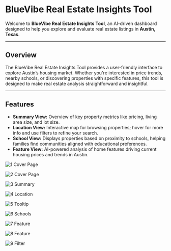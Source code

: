 # BlueVibe Real Estate Insights Tool

Welcome to **BlueVibe Real Estate Insights Tool**, an AI-driven dashboard designed to help you explore and evaluate real estate listings in **Austin, Texas**.

---

## Overview
The BlueVibe Real Estate Insights Tool provides a user-friendly interface to explore Austin’s housing market. Whether you're interested in price trends, nearby schools, or discovering properties with specific features, this tool is designed to make real estate analysis straightforward and insightful.

---

## Features
- **Summary View:** Overview of key property metrics like pricing, living area size, and lot size.
- **Location View:** Interactive map for browsing properties; hover for more info and use filters to refine your search.
- **School View:** Displays properties based on proximity to schools, helping families find communities aligned with educational preferences.
- **Feature View:** AI-powered analysis of home features driving current housing prices and trends in Austin.

![1  Cover Page](https://github.com/user-attachments/assets/7787ad81-c67d-454a-a9de-6fcaa2cee224)

![2  Cover Page](https://github.com/user-attachments/assets/0a4b35b3-40e1-42ca-a95c-a337cf3c4b55)

![3  Summary](https://github.com/user-attachments/assets/fb2ec180-4ebf-4117-a17d-b7b2787de42e)

![4  Location](https://github.com/user-attachments/assets/dcca7b24-157f-46e3-9be1-0fbd34dfeebc)

![5  Tooltip](https://github.com/user-attachments/assets/ed02418f-3863-4e79-8346-c7ca79e07871)

![6  Schools](https://github.com/user-attachments/assets/20556fff-41be-4203-9ac5-1ac52c9e7122)

![7  Feature](https://github.com/user-attachments/assets/b5a363f8-f3b6-47ff-a832-11ce75951979)

![8  Feature](https://github.com/user-attachments/assets/61e9c703-9e9e-4243-8a63-cd47e849f0b5)

![9  Filter](https://github.com/user-attachments/assets/245904e6-dc68-462d-890b-f209a9d94e88)


